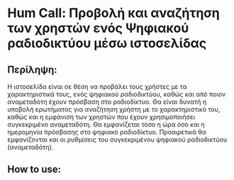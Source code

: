 Hum Call: Προβολή και αναζήτηση των χρηστών ενός Ψηφιακού ραδιοδικτύου μέσω ιστοσελίδας
=======

Περίληψη:
----

Η ιστοσελίδα είναι σε θέση να προβάλει τους χρήστες με τα χαρακτηριστικά 
τους, ενός ψηφιακού ραδιοδικτύου, καθώς και από ποιον αναμεταδότη έχουν 
πρόσβαση στο ραδιοδίκτυο. Θα είναι δυνατή η υποβολή ερωτήματος για αναζήτηση 
χρήστη με το χαρακτηριστικό του, καθώς και η εμφάνιση των χρηστών που έχουν 
χρησιμοποιήσει συγκεκριμένο αναμεταδότη. Θα εμφανίζεται τόσο η ώρα όσο και 
η ημερομηνία πρόσβασης στο ψηφιακό ραδιοδίκτυο. Προαιρετικά θα εμφανίζονται 
και οι ρυθμίσεις του συγκεκριμένου ψηφιακού ραδιοδικτύου (αναμεταδότη).

How to use:
---


